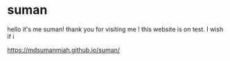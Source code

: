 # suman
hello it's me suman! thank you for visiting me ! this website is on test. I wish if i

https://mdsumanmiah.github.io/suman/
